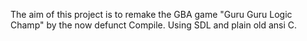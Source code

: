 The aim of this project is to remake the GBA game "Guru Guru Logic Champ" by the now defunct Compile. Using SDL and plain old ansi C.